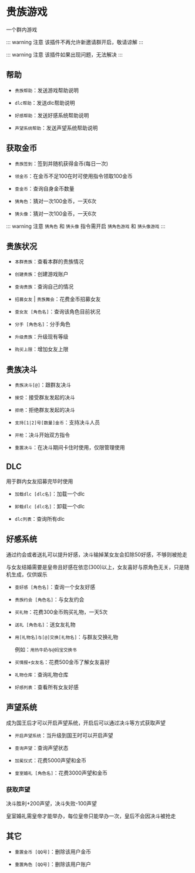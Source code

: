 # 贵族游戏

一个群内游戏

::: warning 注意
该插件不再允许新邀请群开启，敬请谅解
:::

::: warning 注意
该插件如果出现问题，无法解决
:::

## 帮助

- `贵族帮助`：发送游戏帮助说明

- `dlc帮助`：发送dlc帮助说明

- `好感帮助`：发送好感系统帮助说明

- `声望系统帮助`：发送声望系统帮助说明

## 获取金币

- `贵族签到`：签到并随机获得金币(每日一次)

- `领金币`：在金币不足100在时可使用指令领取100金币

- `查金币`：查询自身金币数量

- `猜角色`：猜对一次100金币，一天6次

- `猜头像`：猜对一次100金币，一天6次

::: warning 注意
`猜角色` 和 `猜头像` 指令需开启 `猜角色游戏` 和 `猜头像游戏`
:::

## 贵族状况

- `本群贵族`：查看本群的贵族情况

- `创建贵族`：创建游戏账户

- `查询贵族`：查询自己的情况

- `招募女友` | `贵族舞会`：花费金币招募女友

- `查女友 [角色名]`：查询该角色目前状况

- `分手 [角色名]`：分手角色

- `升级贵族`：升级现有等级

- `购买上限`：增加女友上限

## 贵族决斗

- `贵族决斗[@]`：跟群友决斗

- `接受`：接受群友发起的决斗

- `拒绝`：拒绝群友发起的决斗

- `支持[1|2]号[数量]金币`：支持决斗人员

- `开枪`：决斗开始双方指令

- `重置决斗`：在决斗期间卡住时使用，仅限管理使用

## DLC

用于群内女友招募完毕时使用

- `加载dlc [dlc名]`：加载一个dlc

- `卸载dlc [dlc名]`：卸载一个dlc

- `dlc列表`：查询所有dlc

## 好感系统

通过约会或者送礼可以提升好感，决斗输掉某女友会扣除50好感，不够则被抢走

与女友结婚需要是皇帝且好感在依恋(300)以上，女友喜好与原角色无关，只是随机生成，仅供娱乐

- `查好感 [角色名]`：查询一个女友好感

- `贵族约会 [角色名]`：与女友约会

- `买礼物`：花费300金币购买礼物，一天5次

- `送礼 [角色名]`：送女友礼物

- `用[礼物名]与[@]交换[礼物名]`：与群友交换礼物

  例如：`用热牛奶与@妈宝交换书`

- `买情报+女友名`：花费500金币了解女友喜好

- `礼物仓库`：查询礼物仓库

- `好感列表`：查看所有女友好感


## 声望系统

成为国王后才可以开启声望系统，开启后可以通过决斗等方式获取声望

- `开启声望系统`：当升级到国王时可以开启声望

- `查询声望`：查询声望状态

- `加冕仪式`：花费5000声望和金币

- `皇室婚礼 [角色名]`：花费3000声望和金币

### 获取声望

决斗胜利+200声望，决斗失败-100声望

皇室婚礼需皇帝才能举办，每位皇帝只能举办一次，皇后不会因决斗被抢走

## 其它

- `重置金币 [QQ号]`：删除该用户金币

- `重置角色 [QQ号]`：删除该用户账户